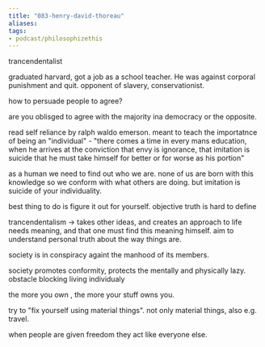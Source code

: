```yaml
---
title: "083-henry-david-thoreau"
aliases: 
tags: 
- podcast/philosophizethis
---
```


trancendentalist

graduated harvard, got a job as a school teacher. He was against corporal punishment and quit. opponent of slavery, conservationist. 

how to persuade people to agree? 

are you oblisged to agree with the majority ina democracy or the opposite.

read self reliance by ralph waldo emerson. meant to teach the importatnce of being an "individual" - "there comes a time in every mans education, when he arrives at the conviction that envy is ignorance, that imitation is suicide that he must take himself for better or for worse as his portion" 

as a human we need to find out who we are. none of us are born with this knowledge so we conform with what others are doing. but imitation is suicide of your individuality. 

best thing to do is figure it out for yourself. objective truth is hard to define

trancendentalism -> takes other ideas, and creates an approach to life needs meaning, and that one must find this meaning himself. aim to understand personal truth about the way things are. 

society is in conspiracy againt the manhood of its members. 

society promotes conformity, protects the mentally and physically lazy. obstacle blocking living individualy

the more you own , the more your stuff owns you. 

try to "fix yourself using material things". not only material things, also e.g. travel. 

when people are given freedom they act like everyone else.


 